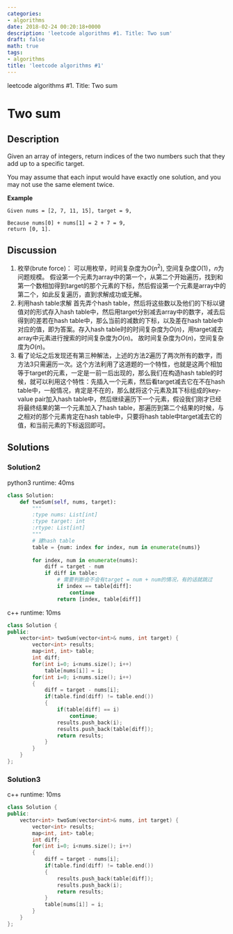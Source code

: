```yaml
---
categories:
- algorithms
date: 2018-02-24 00:20:18+0000
description: 'leetcode algorithms #1. Title: Two sum'
draft: false
math: true
tags:
- algorithms
title: 'leetcode algorithms #1'
---
```

leetcode algorithms #1. Title: Two sum
<!--more-->
# Two sum

## Description
Given an array of integers, return indices of the two numbers such that they add up to a specific target.

You may assume that each input would have exactly one solution, and you may not use the same element twice.

**Example**
```
Given nums = [2, 7, 11, 15], target = 9,

Because nums[0] + nums[1] = 2 + 7 = 9,
return [0, 1].
```

## Discussion
1. 枚举(brute force)：
可以用枚举，时间复杂度为$O(n^2)$, 空间复杂度$O(1)$，$n$为问题规模。
假设第一个元素为array中的第一个，从第二个开始遍历，找到和第一个数相加得到target的那个元素的下标，然后假设第一个元素是array中的第二个，如此反复遍历，直到求解成功或无解。
2. 利用hash table求解
首先弄个hash table，然后将这些数以及他们的下标以键值对的形式存入hash table中，然后用target分别减去array中的数字，减去后得到的差若在hash table中，那么当前的减数的下标，以及差在hash table中对应的值，即为答案。存入hash table时的时间复杂度为$O(n)$，用target减去array中元素进行搜索的时间复杂度为$O(n)$。
故时间复杂度为$O(n)$，空间复杂度为$O(n)$。
3. 看了论坛之后发现还有第三种解法，上述的方法2遍历了两次所有的数字，而方法3只需遍历一次。这个方法利用了这道题的一个特性，也就是这两个相加等于target的元素，一定是一前一后出现的，那么我们在构造hash table的时候，就可以利用这个特性：先插入一个元素，然后看target减去它在不在hash table中，一般情况，肯定是不在的，那么就将这个元素及其下标组成的key-value pair加入hash table中，然后继续遍历下一个元素，假设我们刚才已经将最终结果的第一个元素加入了hash table，那遍历到第二个结果的时候，与之相对的那个元素肯定在hash table中，只要将hash table中target减去它的值，和当前元素的下标返回即可。

## Solutions

### Solution2
python3 runtime: 40ms
```python
class Solution:
    def twoSum(self, nums, target):
        """
        :type nums: List[int]
        :type target: int
        :rtype: List[int]
        """
        # 建hash table
        table = {num: index for index, num in enumerate(nums)}
        
        for index, num in enumerate(nums):
            diff = target - num
            if diff in table:
                # 需要判断会不会有target = num + num的情况，有的话就跳过
                if index == table[diff]:
                    continue
                return [index, table[diff]]
```

c++ runtime: 10ms
```cpp
class Solution {
public:
    vector<int> twoSum(vector<int>& nums, int target) {
        vector<int> results;
        map<int, int> table;
        int diff;
        for(int i=0; i<nums.size(); i++)
            table[nums[i]] = i;
        for(int i=0; i<nums.size(); i++)
        {
            diff = target - nums[i];
            if(table.find(diff) != table.end())
            {
                if(table[diff] == i)
                    continue;
                results.push_back(i);
                results.push_back(table[diff]);
                return results;
            }
        }
    }
};
```

### Solution3
c++ runtime: 10ms
```cpp
class Solution {
public:
    vector<int> twoSum(vector<int>& nums, int target) {
        vector<int> results;
        map<int, int> table;
        int diff;
        for(int i=0; i<nums.size(); i++)
        {
            diff = target - nums[i];
            if(table.find(diff) != table.end())
            {
                results.push_back(table[diff]);
                results.push_back(i);
                return results;
            }
            table[nums[i]] = i;
        }
    }
};
```